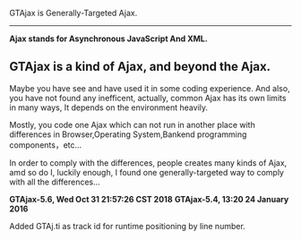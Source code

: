 GTAjax is Generally-Targeted Ajax. 

----
**Ajax stands for Asynchronous JavaScript And XML.** 


GTAjax is a kind of Ajax, and beyond the Ajax. 
----

Maybe you have see and have used it in some coding experience. 
And also, you have not found any inefficent, actually, common Ajax has its own limits in many ways, It depends on the environment heavily. 

Mostly, you code one Ajax which can not run in another place with differences in Browser,Operating System,Bankend programming components，etc... 

In order to comply with the differences, people creates many kinds of Ajax, amd so do I, luckily enough, I found one generally-targeted way to comply with all the differences...

**GTAjax-5.6, Wed Oct 31 21:57:26 CST 2018**
**GTAjax-5.4, 13:20 24 January 2016**

Added GTAj.ti as track id for runtime positioning by line number.
